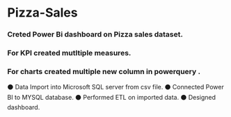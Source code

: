 # Pizza-Sales


### Creted Power Bi dashboard on Pizza sales dataset.
### For KPI created mutltiple measures.
### For charts created multiple new column in powerquery .

⚫ Data Import into Microsoft SQL server from csv file.
⚫ Connected Power BI to MYSQL database.
⚫ Performed ETL on imported data.
⚫ Designed dashboard.
